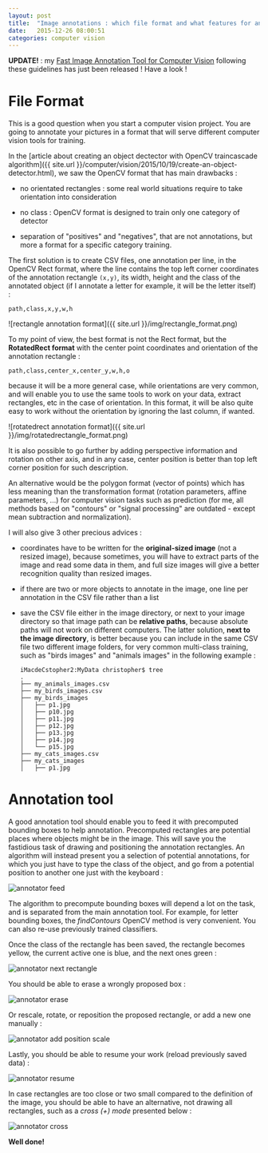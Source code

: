 ```yaml
---
layout: post
title:  "Image annotations : which file format and what features for an annotation tool?"
date:   2015-12-26 08:00:51
categories: computer vision
---
```


**UPDATE!** : my [Fast Image Annotation Tool for Computer Vision](https://github.com/christopher5106/FastAnnotationTool) following these guidelines has just been released ! Have a look !

# File Format

This is a good question when you start a computer vision project. You are going to annotate your pictures in a format that will serve different computer vision tools for training.

In the [article about creating an object dectector with OpenCV traincascade algorithm]({{ site.url }}/computer/vision/2015/10/19/create-an-object-detector.html), we saw the OpenCV format that has main drawbacks :

- no orientated rectangles : some real world situations require to take orientation into consideration

- no class : OpenCV format is designed to train only one category of detector

- separation of "positives" and "negatives", that are not annotations, but more a format for a specific category training.

The first solution is to create CSV files, one annotation per line, in the OpenCV Rect format, where the line contains the top left corner coordinates of the annotation rectangle `(x,y)`, its width, height and the class of the annotated object (if I annotate a letter for example, it will be the letter itself) :

    path,class,x,y,w,h

![rectangle annotation format]({{ site.url }}/img/rectangle_format.png)

To my point of view, the best format is not the Rect format, but the **RotatedRect format** with the center point coordinates and orientation of the annotation rectangle :

    path,class,center_x,center_y,w,h,o

because it will be a more general case, while orientations are very common, and will enable you to use the same tools to work on your data, extract rectangles, etc in the case of orientation. In this format, it will be also quite easy to work without the orientation by ignoring the last column, if wanted.

![rotatedrect annotation format]({{ site.url }}/img/rotatedrectangle_format.png)

It is also possible to go further by adding perspective information and rotation on other axis, and in any case, center position is better than top left corner position for such description.

An alternative would be the polygon format (vector of points) which has less meaning than the transformation format (rotation parameters, affine parameters, ...) for computer vision tasks such as prediction (for me, all methods based on "contours" or "signal processing" are outdated - except mean subtraction and normalization).

I will also give 3 other precious advices :

- coordinates have to be written for the **original-sized image** (not a resized image), because sometimes, you will have to extract parts of the image and read some data in them, and full size images will give a better recognition quality than resized images.

- if there are two or more objects to annotate in the image, one line per annotation in the CSV file rather than a list

- save the CSV file either in the image directory, or next to your image directory so that image path can be **relative paths**, because absolute paths will not work on different computers. The latter solution, **next to the image directory**, is better because you can include in the same CSV file two different image folders, for very common multi-class training, such as "birds images" and "animals images" in the following example :

      iMacdeCstopher2:MyData christopher$ tree
      .
      ├── my_animals_images.csv
      ├── my_birds_images.csv
      ├── my_birds_images
      │   ├── p1.jpg
      │   ├── p10.jpg
      │   ├── p11.jpg
      │   ├── p12.jpg
      │   ├── p13.jpg
      │   ├── p14.jpg
      │   └── p15.jpg
      ├── my_cats_images.csv
      ├── my_cats_images
      │   ├── p1.jpg

# Annotation tool

A good annotation tool should enable you to feed it with precomputed bounding boxes to help annotation. Precomputed rectangles are potential places where objects might be in the image. This will save you the fastidious task of drawing and positioning the annotation rectangles. An algorithm will instead present you a selection of potential annotations, for which you just have to type the class of the object, and go from a potential position to another one just with the keyboard :

![annotator feed]({{site.url}}/img/annotator_feed.png)

The algorithm to precompute bounding boxes will depend a lot on the task, and is separated from the main annotation tool. For example, for letter bounding boxes, the *findContours* OpenCV method is very convenient. You can also re-use previously trained classifiers.

Once the class of the rectangle has been saved, the rectangle becomes yellow, the current active one is blue, and the next ones green :

![annotator next rectangle]({{site.url}}/img/annotator_resume.png)

You should be able to erase a wrongly proposed box :

![annotator erase]({{site.url}}/img/annotator_erase.png)

Or rescale, rotate, or reposition the proposed rectangle, or add a new one manually :

![annotator add position scale]({{site.url}}/img/annotator_add_position_scale.png)

Lastly, you should be able to resume your work (reload previously saved data) :

![annotator resume]({{site.url}}/img/annotator_resume.png)

In case rectangles are too close or two small compared to the definition of the image, you should be able to have an alternative, not drawing all rectangles, such as a *cross (+) mode* presented below :

![annotator cross]({{site.url}}/img/annotation_cross.png)

**Well done!**
